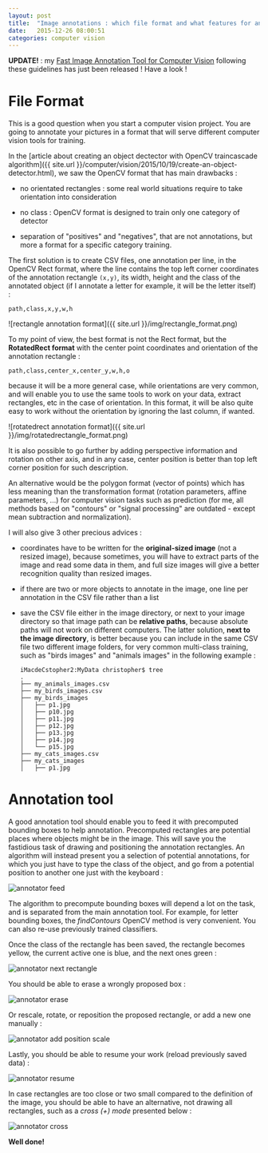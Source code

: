 ```yaml
---
layout: post
title:  "Image annotations : which file format and what features for an annotation tool?"
date:   2015-12-26 08:00:51
categories: computer vision
---
```


**UPDATE!** : my [Fast Image Annotation Tool for Computer Vision](https://github.com/christopher5106/FastAnnotationTool) following these guidelines has just been released ! Have a look !

# File Format

This is a good question when you start a computer vision project. You are going to annotate your pictures in a format that will serve different computer vision tools for training.

In the [article about creating an object dectector with OpenCV traincascade algorithm]({{ site.url }}/computer/vision/2015/10/19/create-an-object-detector.html), we saw the OpenCV format that has main drawbacks :

- no orientated rectangles : some real world situations require to take orientation into consideration

- no class : OpenCV format is designed to train only one category of detector

- separation of "positives" and "negatives", that are not annotations, but more a format for a specific category training.

The first solution is to create CSV files, one annotation per line, in the OpenCV Rect format, where the line contains the top left corner coordinates of the annotation rectangle `(x,y)`, its width, height and the class of the annotated object (if I annotate a letter for example, it will be the letter itself) :

    path,class,x,y,w,h

![rectangle annotation format]({{ site.url }}/img/rectangle_format.png)

To my point of view, the best format is not the Rect format, but the **RotatedRect format** with the center point coordinates and orientation of the annotation rectangle :

    path,class,center_x,center_y,w,h,o

because it will be a more general case, while orientations are very common, and will enable you to use the same tools to work on your data, extract rectangles, etc in the case of orientation. In this format, it will be also quite easy to work without the orientation by ignoring the last column, if wanted.

![rotatedrect annotation format]({{ site.url }}/img/rotatedrectangle_format.png)

It is also possible to go further by adding perspective information and rotation on other axis, and in any case, center position is better than top left corner position for such description.

An alternative would be the polygon format (vector of points) which has less meaning than the transformation format (rotation parameters, affine parameters, ...) for computer vision tasks such as prediction (for me, all methods based on "contours" or "signal processing" are outdated - except mean subtraction and normalization).

I will also give 3 other precious advices :

- coordinates have to be written for the **original-sized image** (not a resized image), because sometimes, you will have to extract parts of the image and read some data in them, and full size images will give a better recognition quality than resized images.

- if there are two or more objects to annotate in the image, one line per annotation in the CSV file rather than a list

- save the CSV file either in the image directory, or next to your image directory so that image path can be **relative paths**, because absolute paths will not work on different computers. The latter solution, **next to the image directory**, is better because you can include in the same CSV file two different image folders, for very common multi-class training, such as "birds images" and "animals images" in the following example :

      iMacdeCstopher2:MyData christopher$ tree
      .
      ├── my_animals_images.csv
      ├── my_birds_images.csv
      ├── my_birds_images
      │   ├── p1.jpg
      │   ├── p10.jpg
      │   ├── p11.jpg
      │   ├── p12.jpg
      │   ├── p13.jpg
      │   ├── p14.jpg
      │   └── p15.jpg
      ├── my_cats_images.csv
      ├── my_cats_images
      │   ├── p1.jpg

# Annotation tool

A good annotation tool should enable you to feed it with precomputed bounding boxes to help annotation. Precomputed rectangles are potential places where objects might be in the image. This will save you the fastidious task of drawing and positioning the annotation rectangles. An algorithm will instead present you a selection of potential annotations, for which you just have to type the class of the object, and go from a potential position to another one just with the keyboard :

![annotator feed]({{site.url}}/img/annotator_feed.png)

The algorithm to precompute bounding boxes will depend a lot on the task, and is separated from the main annotation tool. For example, for letter bounding boxes, the *findContours* OpenCV method is very convenient. You can also re-use previously trained classifiers.

Once the class of the rectangle has been saved, the rectangle becomes yellow, the current active one is blue, and the next ones green :

![annotator next rectangle]({{site.url}}/img/annotator_resume.png)

You should be able to erase a wrongly proposed box :

![annotator erase]({{site.url}}/img/annotator_erase.png)

Or rescale, rotate, or reposition the proposed rectangle, or add a new one manually :

![annotator add position scale]({{site.url}}/img/annotator_add_position_scale.png)

Lastly, you should be able to resume your work (reload previously saved data) :

![annotator resume]({{site.url}}/img/annotator_resume.png)

In case rectangles are too close or two small compared to the definition of the image, you should be able to have an alternative, not drawing all rectangles, such as a *cross (+) mode* presented below :

![annotator cross]({{site.url}}/img/annotation_cross.png)

**Well done!**
